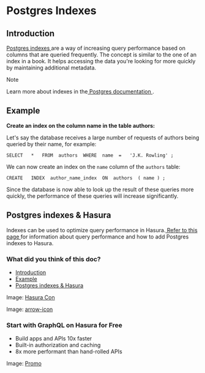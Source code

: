 # Postgres Indexes

## Introduction​

[ Postgres indexes ](https://www.postgresql.org/docs/current/sql-createindex.html)are a way of increasing query
performance based on columns that are queried frequently. The concept is similar to the one of an index in a book. It
helps accessing the data you're looking for more quickly by maintaining additional metadata.

Note

Learn more about indexes in the[ Postgres documentation ](https://www.postgresql.org/docs/current/sql-createindex.html).

## Example​

 **Create an index on the column name in the table authors:** 

Let's say the database receives a large number of requests of authors being queried by their name, for example:

`SELECT   *   FROM  authors  WHERE  name  =   'J.K. Rowling' ;`

We can now create an index on the `name` column of the `authors` table:

`CREATE   INDEX  author_name_index  ON  authors  ( name ) ;`

Since the database is now able to look up the result of these queries more quickly, the performance of these queries
will increase significantly.

## Postgres indexes & Hasura​

Indexes can be used to optimize query performance in Hasura.[ Refer to this page ](https://hasura.io/docs/latest/queries/postgres/performance/#pg-data-validation-pg-indexes)for information about query
performance and how to add Postgres indexes to Hasura.

### What did you think of this doc?

- [ Introduction ](https://hasura.io/docs/latest/schema/postgres/postgres-guides/indexes/#introduction)
- [ Example ](https://hasura.io/docs/latest/schema/postgres/postgres-guides/indexes/#example)
- [ Postgres indexes & Hasura ](https://hasura.io/docs/latest/schema/postgres/postgres-guides/indexes/#postgres-indexes--hasura)


Image: [ Hasura Con ](https://res.cloudinary.com/dh8fp23nd/image/upload/v1686154570/hasura-con-2023/has-con-light-date_r2a2ud.png)

Image: [ arrow-icon ](https://res.cloudinary.com/dh8fp23nd/image/upload/v1683723549/main-web/chevron-right_ldbi7d.png)

### Start with GraphQL on Hasura for Free

- Build apps and APIs 10x faster
- Built-in authorization and caching
- 8x more performant than hand-rolled APIs


Image: [ Promo ](https://hasura.io/docs/assets/images/hasura-free-ff60e409244e0ea12b5a3045d1a9096b.png)